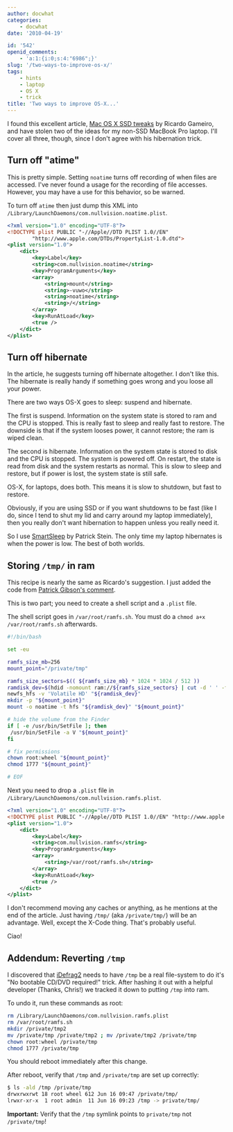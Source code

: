 ```yaml
---
author: docwhat
categories:
    - docwhat
date: '2010-04-19'

id: '542'
openid_comments:
    - 'a:1:{i:0;s:4:"6986";}'
slug: '/two-ways-to-improve-os-x/'
tags:
    - hints
    - laptop
    - OS X
    - trick
title: 'Two ways to improve OS-X...'
---
```


I found this excellent article,
[Mac OS X SSD tweaks](http://blogs.nullvision.com/?p=275) by Ricardo Gameiro,
and have stolen two of the ideas for my non-SSD MacBook Pro laptop. I'll cover
all three, though, since I don't agree with his hibernation trick.

## Turn off "atime"

This is pretty simple. Setting `noatime` turns off recording of when files are
accessed. I've never found a usage for the recording of file accesses.
However, you may have a use for this behavior, so be warned.

To turn off `atime` then just dump this XML into
`/Library/LaunchDaemons/com.nullvision.noatime.plist`.

```xml
<?xml version="1.0" encoding="UTF-8"?>
<!DOCTYPE plist PUBLIC "-//Apple//DTD PLIST 1.0//EN"
        "http://www.apple.com/DTDs/PropertyList-1.0.dtd">
<plist version="1.0">
    <dict>
        <key>Label</key>
        <string>com.nullvision.noatime</string>
        <key>ProgramArguments</key>
        <array>
            <string>mount</string>
            <string>-vuwo</string>
            <string>noatime</string>
            <string>/</string>
        </array>
        <key>RunAtLoad</key>
        <true />
    </dict>
</plist>
```

## Turn off hibernate

In the article, he suggests turning off hibernate altogether. I don't like
this. The hibernate is really handy if something goes wrong and you loose all
your power.

There are two ways OS-X goes to sleep: suspend and hibernate.

The first is suspend. Information on the system state is stored to ram and the
CPU is stopped. This is really fast to sleep and really fast to restore. The
downside is that if the system looses power, it cannot restore; the ram is
wiped clean.

The second is hibernate. Information on the system state is stored to disk and
the CPU is stopped. The system is powered off. On restart, the state is read
from disk and the system restarts as normal. This is slow to sleep and
restore, but if power is lost, the system state is still safe.

OS-X, for laptops, does both. This means it is slow to shutdown, but fast to
restore.

Obviously, if you are using SSD or if you want shutdowns to be fast (like I
do, since I tend to shut my lid and carry around my laptop immediately), then
you really don't want hibernation to happen unless you really need it.

So I use [SmartSleep](http://www.jinx.de/SmartSleep.html) by Patrick Stein.
The only time my laptop hibernates is when the power is low. The best of both
worlds.

## Storing `/tmp/` in ram

This recipe is nearly the same as Ricardo's suggestion. I just added the code
from
[Patrick Gibson's comment](http://blogs.nullvision.com/?p=275#comment-64).

This is two part; you need to create a shell script and a `.plist` file.

The shell script goes in `/var/root/ramfs.sh`. You must do a
`chmod a+x /var/root/ramfs.sh` afterwards.

```bash
#!/bin/bash

set -eu

ramfs_size_mb=256
mount_point="/private/tmp"

ramfs_size_sectors=$(( ${ramfs_size_mb} * 1024 * 1024 / 512 ))
ramdisk_dev=$(hdid -nomount ram://${ramfs_size_sectors} | cut -d ' ' -f 1)
newfs_hfs -v 'Volatile HD' "${ramdisk_dev}"
mkdir -p "${mount_point}"
mount -o noatime -t hfs "${ramdisk_dev}" "${mount_point}"

# hide the volume from the Finder
if [ -e /usr/bin/SetFile ]; then
 /usr/bin/SetFile -a V "${mount_point}"
fi

# fix permissions
chown root:wheel "${mount_point}"
chmod 1777 "${mount_point}"

# EOF
```

Next you need to drop a `.plist` file in
`/Library/LaunchDaemons/com.nullvision.ramfs.plist`.

```xml
<?xml version="1.0" encoding="UTF-8"?>
<!DOCTYPE plist PUBLIC "-//Apple//DTD PLIST 1.0//EN" "http://www.apple.com/DTDs/PropertyList-1.0.dtd">
<plist version="1.0">
    <dict>
        <key>Label</key>
        <string>com.nullvision.ramfs</string>
        <key>ProgramArguments</key>
        <array>
            <string>/var/root/ramfs.sh</string>
        </array>
        <key>RunAtLoad</key>
        <true />
    </dict>
</plist>
```

I don't recommend moving any caches or anything, as he mentions at the end of
the article. Just having `/tmp/` (aka `/private/tmp/`) will be an advantage.
Well, except the X-Code thing. That's probably useful.

Ciao!

## Addendum: Reverting `/tmp`

I discovered that [iDefrag2](http://www.coriolis-systems.com/iDefrag.php)
needs to have `/tmp` be a real file-system to do it's "No bootable CD/DVD
required!" trick. After hashing it out with a helpful developer (Thanks,
Chris!) we tracked it down to putting `/tmp` into ram.

To undo it, run these commands as root:

```bash
rm /Library/LaunchDaemons/com.nullvision.ramfs.plist
rm /var/root/ramfs.sh
mkdir /private/tmp2
mv /private/tmp /private/tmp2 ; mv /private/tmp2 /private/tmp
chown root:wheel /private/tmp
chmod 1777 /private/tmp
```

You should reboot immediately after this change.

After reboot, verify that `/tmp` and `/private/tmp` are set up correctly:

```bash
$ ls -ald /tmp /private/tmp
drwxrwxrwt 18 root wheel 612 Jun 16 09:47 /private/tmp/
lrwxr-xr-x  1 root admin  11 Jun 16 09:23 /tmp -> private/tmp/
```

**Important:** Verify that the `/tmp` symlink points to `private/tmp` not
`/private/tmp`!
